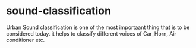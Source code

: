 # sound-classification
Urban Sound classification is one of the most importaant thing that is to be considered today. it helps to classify different voices of Car_Horn, Air conditioner etc.
